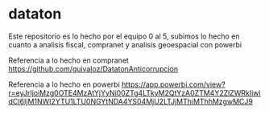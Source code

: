 # dataton
Este repositorio es lo hecho por el equipo 0 al 5, subimos lo hecho en cuanto a analisis fiscal, compranet y analisis geoespacial con powerbi

Referencia a lo hecho en compranet
https://github.com/guivaloz/DatatonAnticorrupcion

Referencia a lo hecho en powerbi
https://app.powerbi.com/view?r=eyJrIjoiMzg0OTE4MzAtYjYyNi00ZTg4LTkyM2QtYzA0ZTM4Y2ZlZWRkIiwidCI6IjM1NWI2YTU1LTU0NGYtNDA4YS04MjU2LTJjMThiMThhMzgwMCJ9

